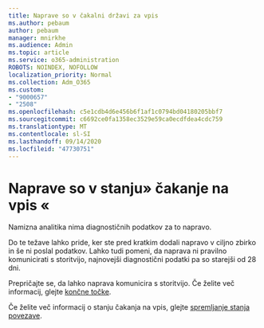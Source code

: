 ```yaml
---
title: Naprave so v čakalni državi za vpis
ms.author: pebaum
author: pebaum
manager: mnirkhe
ms.audience: Admin
ms.topic: article
ms.service: o365-administration
ROBOTS: NOINDEX, NOFOLLOW
localization_priority: Normal
ms.collection: Adm_O365
ms.custom:
- "9000657"
- "2508"
ms.openlocfilehash: c5e1cdb4d6e456b6f1af1c0794bd04180205bbf7
ms.sourcegitcommit: c6692ce0fa1358ec3529e59ca0ecdfdea4cdc759
ms.translationtype: MT
ms.contentlocale: sl-SI
ms.lasthandoff: 09/14/2020
ms.locfileid: "47730751"
---
```

# <a name="devices-are-in-awaiting-enrollment-state"></a>Naprave so v stanju» čakanje na vpis «

Namizna analitika nima diagnostičnih podatkov za to napravo. 

Do te težave lahko pride, ker ste pred kratkim dodali napravo v ciljno zbirko in še ni poslal podatkov. Lahko tudi pomeni, da naprava ni pravilno komunicirati s storitvijo, najnovejši diagnostični podatki pa so starejši od 28 dni.

Prepričajte se, da lahko naprava komunicira s storitvijo. Če želite več informacij, glejte [končne točke](https://docs.microsoft.com/configmgr/desktop-analytics/enable-data-sharing#endpoints).

Če želite več informacij o stanju čakanja na vpis, glejte [spremljanje stanja povezave](https://docs.microsoft.com/configmgr/desktop-analytics/monitor-connection-health#awaiting-enrollment).